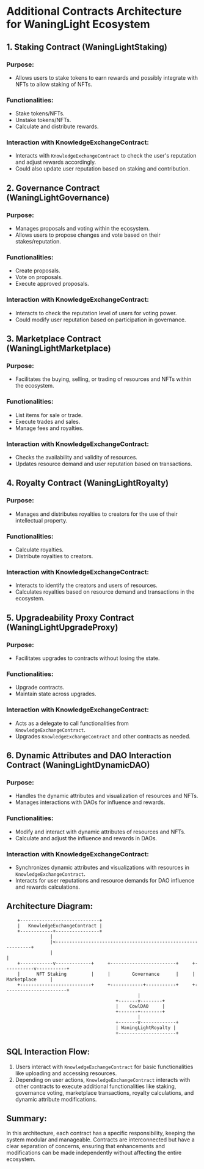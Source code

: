 # Additional Contracts Architecture for WaningLight Ecosystem

## **1. Staking Contract (WaningLightStaking)**

### **Purpose:**

- Allows users to stake tokens to earn rewards and possibly integrate with NFTs to allow staking of NFTs.

### **Functionalities:**

- Stake tokens/NFTs.
- Unstake tokens/NFTs.
- Calculate and distribute rewards.

### **Interaction with KnowledgeExchangeContract:**

- Interacts with `KnowledgeExchangeContract` to check the user's reputation and adjust rewards accordingly.
- Could also update user reputation based on staking and contribution.

## **2. Governance Contract (WaningLightGovernance)**

### **Purpose:**

- Manages proposals and voting within the ecosystem.
- Allows users to propose changes and vote based on their stakes/reputation.

### **Functionalities:**

- Create proposals.
- Vote on proposals.
- Execute approved proposals.

### **Interaction with KnowledgeExchangeContract:**

- Interacts to check the reputation level of users for voting power.
- Could modify user reputation based on participation in governance.

## **3. Marketplace Contract (WaningLightMarketplace)**

### **Purpose:**

- Facilitates the buying, selling, or trading of resources and NFTs within the ecosystem.

### **Functionalities:**

- List items for sale or trade.
- Execute trades and sales.
- Manage fees and royalties.

### **Interaction with KnowledgeExchangeContract:**

- Checks the availability and validity of resources.
- Updates resource demand and user reputation based on transactions.

## **4. Royalty Contract (WaningLightRoyalty)**

### **Purpose:**

- Manages and distributes royalties to creators for the use of their intellectual property.

### **Functionalities:**

- Calculate royalties.
- Distribute royalties to creators.

### **Interaction with KnowledgeExchangeContract:**

- Interacts to identify the creators and users of resources.
- Calculates royalties based on resource demand and transactions in the ecosystem.

## **5. Upgradeability Proxy Contract (WaningLightUpgradeProxy)**

### **Purpose:**

- Facilitates upgrades to contracts without losing the state.

### **Functionalities:**

- Upgrade contracts.
- Maintain state across upgrades.

### **Interaction with KnowledgeExchangeContract:**

- Acts as a delegate to call functionalities from `KnowledgeExchangeContract`.
- Upgrades `KnowledgeExchangeContract` and other contracts as needed.

## **6. Dynamic Attributes and DAO Interaction Contract (WaningLightDynamicDAO)**

### **Purpose:**

- Handles the dynamic attributes and visualization of resources and NFTs.
- Manages interactions with DAOs for influence and rewards.

### **Functionalities:**

- Modify and interact with dynamic attributes of resources and NFTs.
- Calculate and adjust the influence and rewards in DAOs.

### **Interaction with KnowledgeExchangeContract:**

- Synchronizes dynamic attributes and visualizations with resources in `KnowledgeExchangeContract`.
- Interacts for user reputations and resource demands for DAO influence and rewards calculations.

## Architecture Diagram:

```
    +-----------------------------+
    |   KnowledgeExchangeContract |
    +------------+----------------+
                |
                |<-------------------------------------------------------------+
                |                                                              |
    +------------v-------------+     +------------------------+     +-----------v-----------+
    |      NFT Staking         |     |        Governance      |     |       Marketplace     |
    +--------------------------+     +------------+-----------+     +-----------------------+
                                                |
                                        +-------v--------+
                                        |    CowlDAO     |
                                        +-------+--------+
                                                |
                                        +-------v-------------+
                                        | WaningLightRoyalty |
                                        +---------------------+
```

## SQL Interaction Flow:

1. Users interact with `KnowledgeExchangeContract` for basic functionalities like uploading and accessing resources.
2. Depending on user actions, `KnowledgeExchangeContract` interacts with other contracts to execute additional functionalities like staking, governance voting, marketplace transactions, royalty calculations, and dynamic attribute modifications.

## Summary:

In this architecture, each contract has a specific responsibility, keeping the system modular and manageable. Contracts are interconnected but have a clear separation of concerns, ensuring that enhancements and modifications can be made independently without affecting the entire ecosystem.
